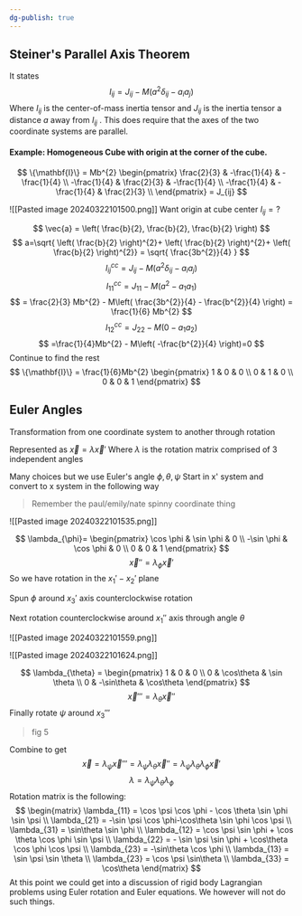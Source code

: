 ```yaml
---
dg-publish: true
---
```

## Steiner's Parallel Axis Theorem
It states 
$$
I_{ij} = J_{ij} - M(a^{2} \delta_{ij} - a_{i}a_{j})
$$
Where $I_{ij}$ is the center-of-mass inertia tensor and $J_{ij}$ is the inertia tensor a distance $a$ away from  $I_{ij}$ . This does require that the axes of the two coordinate systems are parallel.

#### Example: Homogeneous Cube with origin at the corner of the cube. 

$$
\{\mathbf{I}\} = Mb^{2} \begin{pmatrix}
\frac{2}{3} & -\frac{1}{4} & -\frac{1}{4}   \\
-\frac{1}{4} & \frac{2}{3} & -\frac{1}{4}   \\
-\frac{1}{4} & -\frac{1}{4} & \frac{2}{3} \\
\end{pmatrix} = J_{ij}
$$

![[Pasted image 20240322101500.png]]
Want origin at cube center 
$I_{ij}=?$

$$
\vec{a} = \left( \frac{b}{2}, \frac{b}{2}, \frac{b}{2} \right)
$$
$$
a=\sqrt{ \left( \frac{b}{2} \right)^{2}+ \left( \frac{b}{2} \right)^{2}+ \left( \frac{b}{2} \right)^{2}} = \sqrt{ \frac{3b^{2}}{4} }
$$
$$
I^{cc}_{ij}= J_{ij} - M(a^{2} \delta_{ij} - a_{i}a_{j})
$$
$$
I_{11}^{cc} =J_{11} - M(a^{2}-a_{1}a_{1})
$$
$$
= \frac{2}{3} Mb^{2} - M\left( \frac{3b^{2}}{4} - \frac{b^{2}}{4}  \right) = \frac{1}{6} Mb^{2}
$$
$$
I_{12}^{cc} = J_{22} - M(0-a_{1}a_{2})
$$
$$
=\frac{1}{4}Mb^{2} - M\left( -\frac{b^{2}}{4} \right)=0
$$
Continue to find the rest
$$
\{\mathbf{I}\} = \frac{1}{6}Mb^{2} \begin{pmatrix}
1 & 0 & 0 \\
0 & 1 & 0 \\
0 & 0 & 1
\end{pmatrix}
$$

## Euler Angles

Transformation from one coordinate system to another through rotation 

Represented as $\vec{x}=\lambda \vec{x}'$
Where $\lambda$ is the rotation matrix comprised of 3 independent angles 

Many choices but we use Euler's angle $\phi,\theta,\psi$
Start in x' system and convert to x system in the following way

> Remember the paul/emily/nate spinny coordinate thing

![[Pasted image 20240322101535.png]]

$$
\lambda_{\phi}= \begin{pmatrix}
\cos \phi & \sin \phi & 0 \\
-\sin \phi & \cos \phi & 0 \\
0 & 0 & 1
\end{pmatrix}
$$
$$
\vec{x}'' = \lambda_{\phi} \vec{x}'
$$
So we have rotation in the $x_{1}'-x_{2}'$ plane

Spun $\phi$ around $x_{3}'$ axis 
counterclockwise rotation 

Next rotation counterclockwise around $x_{1}''$ axis through angle $\theta$ 

![[Pasted image 20240322101559.png]]

![[Pasted image 20240322101624.png]]

$$
\lambda_{\theta} = \begin{pmatrix}
 1 & 0 & 0 \\
0 & \cos\theta & \sin \theta  \\
0  & -\sin\theta & \cos\theta
\end{pmatrix}
$$
$$
\vec{x} ''' = \lambda_{\theta} \vec{x}''
$$
Finally rotate $\psi$ around $x_{3}'''$
> fig 5 


Combine to get
$$
\vec{x} = \lambda_{\psi} \vec{x}''' = \lambda_{\psi}\lambda_{\theta}\vec{x}'' = \lambda_{\psi} \lambda_{\theta}\lambda_{\phi}\vec{x}'
$$
$$
\lambda = \lambda_{\psi}\lambda_{\theta}\lambda_{\phi}
$$
Rotation matrix is the following: 
$$
\begin{matrix}
\lambda_{11} = \cos \psi \cos \phi - \cos \theta \sin \phi \sin \psi \\
\lambda_{21} = -\sin \psi \cos \phi-\cos\theta \sin \phi \cos \psi \\
\lambda_{31} = \sin\theta \sin \phi \\
\lambda_{12} = \cos \psi \sin \phi  + \cos \theta \cos \phi \sin \psi \\
\lambda_{22} = - \sin \psi \sin \phi + \cos\theta \cos \phi \cos \psi \\
\lambda_{23} = -\sin\theta \cos \phi \\
\lambda_{13} = \sin \psi \sin \theta  \\
\lambda_{23} = \cos \psi \sin\theta \\
\lambda_{33} = \cos\theta
\end{matrix}
$$
At this point we could get into a discussion of rigid body Lagrangian problems using Euler rotation and Euler equations. We however will not do such things. 
 